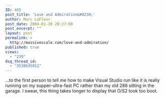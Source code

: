 ```yaml
---
ID: 485
post_title: 'Love and Admiration&#8230;'
author: Marc LaFleur
post_date: 2004-01-30 20:27:00
post_excerpt: ""
layout: post
permalink: >
  http://massivescale.com/love-and-admiration/
published: true
views:
  - "239"
dsq_thread_id:
  - "3538635912"
---
```

<DIV>
<P>&#8230;to the first person to tell me how to make Visual Studio run like it is really running on my supper-ultra-fast PC&nbsp;rather than my old 286 sitting in the garage. I swear, this thing takes longer to display that O/S2 took too boot.</P></DIV>